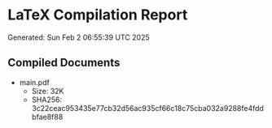 # LaTeX Compilation Report
Generated: Sun Feb  2 06:55:39 UTC 2025
## Compiled Documents
- main.pdf
  - Size: 32K
  - SHA256: 3c22ceac953435e77cb32d56ac935cf66c18c75cba032a9288fe4fddbfae8f88
